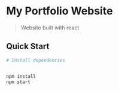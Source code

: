 # My Portfolio Website

> Website built with react

## Quick Start

```bash
# Install dependencies


npm install
npm start

```
